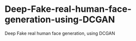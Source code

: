 # Deep-Fake-real-human-face-generation-using-DCGAN
Deep Fake real human face generation, using DCGAN
